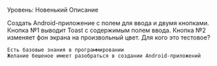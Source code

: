 Уровень: Новенький
Описание

Создать Android-приложение с полем для ввода и двумя кнопками. Кнопка №1 выводит Toast с содержимым полем ввода. Кнопка №2 изменяет фон экрана на произвольный цвет.
Для кого это тестовое?

    Есть базовые знания в программировании
    Желание бешеное имеет разобраться в создании Android-приложений

